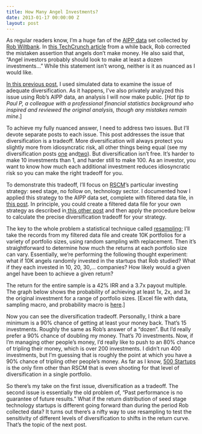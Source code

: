 ```yaml
---
title: How Many Angel Investments?
date: 2013-01-17 00:00:00 Z
layout: post
---
```

 
<p>As regular readers know, I&rsquo;m a huge fan of the <a href="http://sites.kauffman.org/aipp/" target="_blank">AIPP data</a> set collected by <a href="http://www.willamette.edu/~wiltbank/" target="_blank">Rob Wiltbank</a>. In <a href="http://techcrunch.com/2012/10/13/angel-investors-make-2-5x-returns-overall/" target="_blank">this TechCrunch article</a> from a while back, Rob corrected the mistaken assertion that angels don&rsquo;t make money. He also said that, &ldquo;Angel investors probably should look to make at least a dozen investments&hellip;&rdquo; While this statement isn&rsquo;t wrong, neither is it as nuanced as I would like.</p>
<p><a href="http://possibleinsight.com/2010/05/11/simulating-angel-investment-kevins-remix/" target="_blank">In this previous post</a>, I used simulated data to examine the issue of adequate diversification. As it happens, I&rsquo;ve also privately analyzed this issue using Rob&rsquo;s AIPP data, an analysis I will now make public. [<em>Hat tip to Paul P, a colleague with a professional financial statistics background who inspired and reviewed the original analysis, though any mistakes remain mine</em>.]</p>
<p>To achieve my fully nuanced answer, I need to address two issues. But I&rsquo;ll devote separate posts to each issue. This post addresses the issue that diversification is a tradeoff. More diversification will always protect you slightly more from idiosyncratic risk, all other things being equal (see my diversification posts <a href="http://possibleinsight.com/2012/05/02/diversification-is-a-fact/" target="_blank">one</a> and<a href="http://possibleinsight.com/2012/05/15/even-if-youre-good-diversification-matters/" target="_blank">two</a>). But diversification isn&rsquo;t free. It&rsquo;s harder to make 10 investments than 1, and harder still to make 100. As an investor, you want to know how much each additional investment reduces idiosyncratic risk so you can make the right tradeoff for you.</p>
<p>To demonstrate this tradeoff, I&rsquo;ll focus on <a href="http://www.rightsidecapital.com/" target="_blank">RSCM</a>&rsquo;s particular investing strategy: seed stage, no follow on, technology sector. I documented how I applied this strategy to the AIPP data set, complete with filtered data file, in<a href="http://possibleinsight.com/2011/08/23/the-vc-homerun-myth/" target="_blank"> this post</a>. In principle, you could create a filtered data file for your own strategy as described in<a href="http://possibleinsight.com/2011/01/25/more-angel-investing-returns/" target="_blank"> this other post</a> and then apply the procedure below to calculate the precise diversification tradeoff for your strategy.</p>
<p>The key to the whole problem a statistical technique called <a href="http://en.wikipedia.org/wiki/Resampling_%28statistics%29" target="_blank">resampling</a>; I&rsquo;ll take the records from my filtered data file and create 10K portfolios for a variety of portfolio sizes, using random sampling with replacement. Then it&rsquo;s straightforward to determine how much the returns at each portfolio size can vary. Essentially, we&rsquo;re performing the following thought experiment: what if 10K angels randomly invested in the startups that Rob studied? What if they each invested in 10, 20, 30,&hellip; companies? How likely would a given angel have been to achieve a given return?</p>
<p>The return for the entire sample is a 42% IRR and a 3.7x payout multiple. The graph below shows the probability of achieving at least 1x, 2x, and 3x the original investment for a range of portfolio sizes. [Excel file with data, sampling macro, and probability macro is <a href="http://possibleinsight.files.wordpress.com/2013/01/aipprscmstratresampling.xlsm" target="_blank">here</a>.]</p>
<p>Now you can see the diversification tradeoff. Personally, I think a bare minimum is a 90% chance of getting at least your money back. That&rsquo;s 15 investments. Roughly the same as Rob&rsquo;s answer of a &ldquo;dozen&rdquo;. But I&rsquo;d really prefer a 90% chance of doubling my money. That&rsquo;s 70 investments. Now, if I&rsquo;m managing other people&rsquo;s money, I&rsquo;d really like to push to an 80% chance of tripling their money, which is over 200 investments. I didn&rsquo;t run 400 investments, but I&rsquo;m guessing that is roughly the point at which you have a 90% chance of tripling other people&rsquo;s money. As far as I know, <a href="http://500.co/" target="_blank">500 Startups</a> is the only firm other than RSCM that is even shooting for that level of diversification in a single portfolio.</p>
<p>So there&rsquo;s my take on the first issue, diversification as a tradeoff. The second issue is essentially the old problem of, &ldquo;Past performance is no guarantee of future results.&rdquo; What if the return distribution of seed stage technology startups is different going forward than during the period Rob collected data? It turns out there&rsquo;s a nifty way to use resampling to test the sensitivity of different levels of diversification to shifts in the return curve. That&rsquo;s the topic of the next post.</p>
